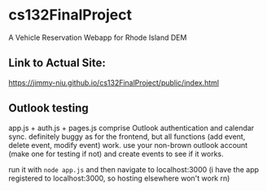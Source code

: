 # cs132FinalProject
A Vehicle Reservation Webapp for Rhode Island DEM

## Link to Actual Site:
https://jimmy-niu.github.io/cs132FinalProject/public/index.html

## Outlook testing
app.js + auth.js + pages.js comprise Outlook authentication and calendar sync. definitely buggy as for the frontend, but all functions (add event, delete event, modify event) work. use your non-brown outlook account (make one for testing if not) and create events to see if it works. 

run it with `node app.js` and then navigate to localhost:3000 (i have the app registered to localhost:3000, so hosting elsewhere won't work rn)